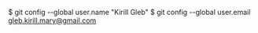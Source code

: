 $ git config --global user.name "Kirill Gleb"
$ git config --global user.email gleb.kirill.mary@gmail.com
